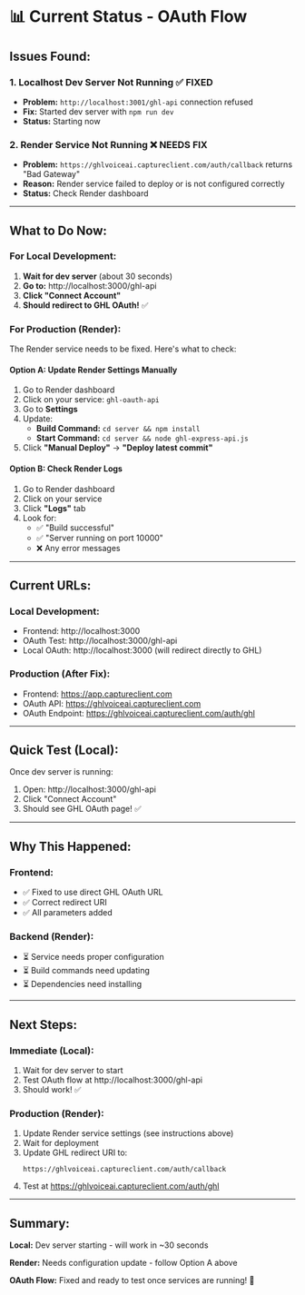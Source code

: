 # 📊 **Current Status - OAuth Flow**

## **Issues Found:**

### **1. Localhost Dev Server Not Running** ✅ FIXED
- **Problem:** `http://localhost:3001/ghl-api` connection refused
- **Fix:** Started dev server with `npm run dev`
- **Status:** Starting now

### **2. Render Service Not Running** ❌ NEEDS FIX
- **Problem:** `https://ghlvoiceai.captureclient.com/auth/callback` returns "Bad Gateway"
- **Reason:** Render service failed to deploy or is not configured correctly
- **Status:** Check Render dashboard

---

## **What to Do Now:**

### **For Local Development:**

1. **Wait for dev server** (about 30 seconds)
2. **Go to:** http://localhost:3000/ghl-api
3. **Click "Connect Account"**
4. **Should redirect to GHL OAuth!** ✅

### **For Production (Render):**

The Render service needs to be fixed. Here's what to check:

#### **Option A: Update Render Settings Manually**

1. Go to Render dashboard
2. Click on your service: `ghl-oauth-api`
3. Go to **Settings**
4. Update:
   - **Build Command:** `cd server && npm install`
   - **Start Command:** `cd server && node ghl-express-api.js`
5. Click **"Manual Deploy"** → **"Deploy latest commit"**

#### **Option B: Check Render Logs**

1. Go to Render dashboard
2. Click on your service
3. Click **"Logs"** tab
4. Look for:
   - ✅ "Build successful"
   - ✅ "Server running on port 10000"
   - ❌ Any error messages

---

## **Current URLs:**

### **Local Development:**
- Frontend: http://localhost:3000
- OAuth Test: http://localhost:3000/ghl-api
- Local OAuth: http://localhost:3000 (will redirect directly to GHL)

### **Production (After Fix):**
- Frontend: https://app.captureclient.com
- OAuth API: https://ghlvoiceai.captureclient.com
- OAuth Endpoint: https://ghlvoiceai.captureclient.com/auth/ghl

---

## **Quick Test (Local):**

Once dev server is running:

1. Open: http://localhost:3000/ghl-api
2. Click "Connect Account"
3. Should see GHL OAuth page! ✅

---

## **Why This Happened:**

### **Frontend:**
- ✅ Fixed to use direct GHL OAuth URL
- ✅ Correct redirect URI
- ✅ All parameters added

### **Backend (Render):**
- ⏳ Service needs proper configuration
- ⏳ Build commands need updating
- ⏳ Dependencies need installing

---

## **Next Steps:**

### **Immediate (Local):**
1. Wait for dev server to start
2. Test OAuth flow at http://localhost:3000/ghl-api
3. Should work! ✅

### **Production (Render):**
1. Update Render service settings (see instructions above)
2. Wait for deployment
3. Update GHL redirect URI to:
   ```
   https://ghlvoiceai.captureclient.com/auth/callback
   ```
4. Test at https://ghlvoiceai.captureclient.com/auth/ghl

---

## **Summary:**

**Local:** Dev server starting - will work in ~30 seconds

**Render:** Needs configuration update - follow Option A above

**OAuth Flow:** Fixed and ready to test once services are running! 🚀

